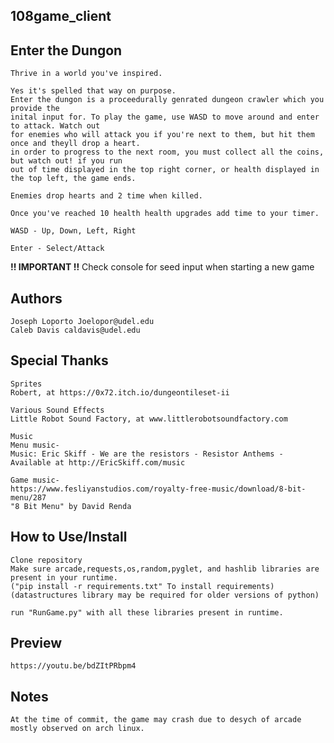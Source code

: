 ## 108game_client

## Enter the Dungon

    Thrive in a world you've inspired.

    Yes it's spelled that way on purpose.
    Enter the dungon is a proceedurally genrated dungeon crawler which you provide the
    inital input for. To play the game, use WASD to move around and enter to attack. Watch out
    for enemies who will attack you if you're next to them, but hit them once and theyll drop a heart.
    in order to progress to the next room, you must collect all the coins, but watch out! if you run 
    out of time displayed in the top right corner, or health displayed in the top left, the game ends.
    
    Enemies drop hearts and 2 time when killed.
    
    Once you've reached 10 health health upgrades add time to your timer.
    
    WASD - Up, Down, Left, Right
    
    Enter - Select/Attack
    
**!! IMPORTANT !!**
    Check console for seed input when starting a new game
    
## Authors
    Joseph Loporto Joelopor@udel.edu
    Caleb Davis caldavis@udel.edu

## Special Thanks
    Sprites
    Robert, at https://0x72.itch.io/dungeontileset-ii
    
    Various Sound Effects
    Little Robot Sound Factory, at www.littlerobotsoundfactory.com

    Music
    Menu music-
    Music: Eric Skiff - We are the resistors - Resistor Anthems -
    Available at http://EricSkiff.com/music
    
    Game music-
    https://www.fesliyanstudios.com/royalty-free-music/download/8-bit-menu/287
    "8 Bit Menu" by David Renda
    
## How to Use/Install
    Clone repository
    Make sure arcade,requests,os,random,pyglet, and hashlib libraries are present in your runtime.
    ("pip install -r requirements.txt" To install requirements)
    (datastructures library may be required for older versions of python)
    
    run "RunGame.py" with all these libraries present in runtime.
    
## Preview
    https://youtu.be/bdZItPRbpm4


## Notes
    At the time of commit, the game may crash due to desych of arcade mostly observed on arch linux.
